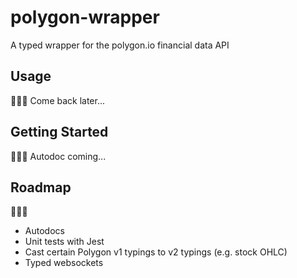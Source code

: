 # polygon-wrapper

A typed wrapper for the polygon.io financial data API

## Usage

:rotating_light::construction::rotating_light:
Come back later...

## Getting Started

:rotating_light::construction::rotating_light:
Autodoc coming...

## Roadmap

:rotating_light::construction::rotating_light:
* Autodocs
* Unit tests with Jest
* Cast certain Polygon v1 typings to v2 typings (e.g. stock OHLC)
* Typed websockets